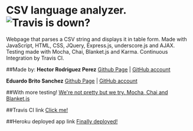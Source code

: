 # CSV language analyzer. ![Travis is down?](https://travis-ci.org/eduardobritosan/csvJavascript.svg?branch=gh-pages)

Webpage that parses a CSV string and displays it in table form. Made with JavaScript, HTML, CSS, JQuery, Express.js, underscore.js and AJAX. Testing made with Mocha, Chai, Blanket.js and Karma. Continuous Integration by Travis CI.

##Made by:
**Hector Rodriguez Perez** [Github Page](http://hecrp.github.io) | [GitHub account](http://www.github.com/hecrp)

**Eduardo Brito Sanchez** [Github Page](http://eduardobritosan.github.io) | [GitHub account](http://www.github.com/eduardobritosan)

##With more testing!
[We're not pretty but we try. Mocha, Chai and Blanket.js](http://eduardobritosan.github.io/csvJavascript/tests/index.html)

##Travis CI link
[Click me!](https://travis-ci.org/eduardobritosan/csvJavascript/)

##Heroku deployed app link
[Finally deployed!](http://csv1415.herokuapp.com)



